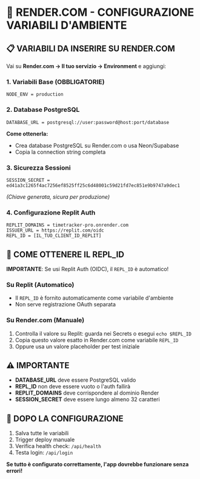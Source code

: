 # 🔧 RENDER.COM - CONFIGURAZIONE VARIABILI D'AMBIENTE

## 📋 VARIABILI DA INSERIRE SU RENDER.COM

Vai su **Render.com → Il tuo servizio → Environment** e aggiungi:

### 1. Variabili Base (OBBLIGATORIE)
```
NODE_ENV = production
```

### 2. Database PostgreSQL
```
DATABASE_URL = postgresql://user:password@host:port/database
```
**Come ottenerla:**
- Crea database PostgreSQL su Render.com o usa Neon/Supabase
- Copia la connection string completa

### 3. Sicurezza Sessioni
```
SESSION_SECRET = ed41a3c1265f4ac7256ef8525ff25c6d48001c59d21fd7ec851e9b9747a9dec1
```
*(Chiave generata, sicura per produzione)*

### 4. Configurazione Replit Auth
```
REPLIT_DOMAINS = timetracker-pro.onrender.com
ISSUER_URL = https://replit.com/oidc
REPL_ID = [IL_TUO_CLIENT_ID_REPLIT]
```

## 🔑 COME OTTENERE IL REPL_ID

**IMPORTANTE**: Se usi Replit Auth (OIDC), il `REPL_ID` è automatico!

### Su Replit (Automatico)
- Il `REPL_ID` è fornito automaticamente come variabile d'ambiente
- Non serve registrazione OAuth separata

### Su Render.com (Manuale)
1. Controlla il valore su Replit: guarda nei Secrets o esegui `echo $REPL_ID`
2. Copia questo valore esatto in Render.com come variabile `REPL_ID`
3. Oppure usa un valore placeholder per test iniziale

## ⚠️ IMPORTANTE

- **DATABASE_URL** deve essere PostgreSQL valido
- **REPL_ID** non deve essere vuoto o l'auth fallirà
- **REPLIT_DOMAINS** deve corrispondere al dominio Render
- **SESSION_SECRET** deve essere lungo almeno 32 caratteri

## 🚀 DOPO LA CONFIGURAZIONE

1. Salva tutte le variabili
2. Trigger deploy manuale
3. Verifica health check: `/api/health`
4. Testa login: `/api/login`

**Se tutto è configurato correttamente, l'app dovrebbe funzionare senza errori!**